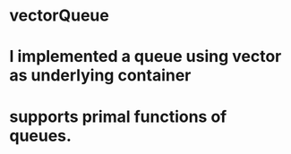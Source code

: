# vectorQueue
# I implemented a queue using vector as underlying container
# supports primal functions of queues.
